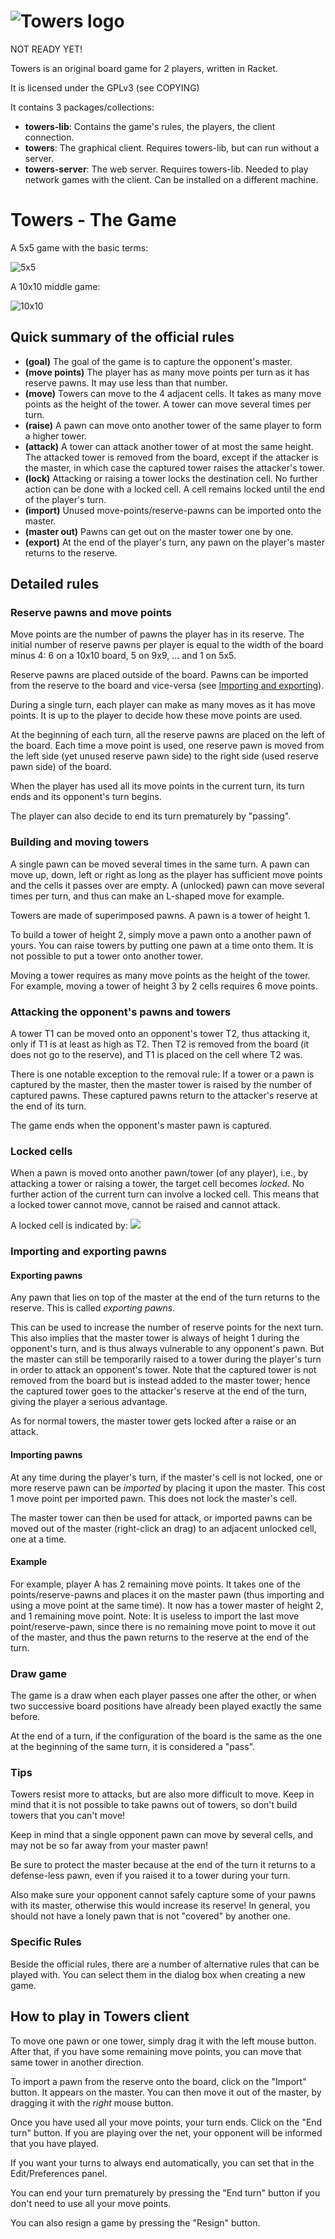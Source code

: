 # ![Towers logo](img/towers-logo.png) 

NOT READY YET!

Towers is an original board game for 2 players, written in Racket.

It is licensed under the GPLv3 (see COPYING)

It contains 3 packages/collections:
  * **towers-lib**: Contains the game's rules, the players, the client connection.
  * **towers**: The graphical client. Requires towers-lib, but can run without a server.
  * **towers-server**: The web server. Requires towers-lib. Needed to play network games with the client. Can be installed on a different machine.

# Towers - The Game

A 5x5 game with the basic terms:

![5x5](img/screenshot-5x5-annotated.png)


A 10x10 middle game:

![10x10](img/screenshot-10x10.png)

## Quick summary of the official rules

  * **(goal)** The goal of the game is to capture the opponent's master.
  * **(move points)** The player has as many move points per turn as it has reserve pawns.
        It may use less than that number.
  * **(move)** Towers can move to the 4 adjacent cells. It takes as many move points as the height of the tower.
  A tower can move several times per turn.
  * **(raise)** A pawn can move onto another tower of the same player to form a higher tower.
  * **(attack)** A tower can attack another tower of at most the same height. 
        The attacked tower is removed from the board, except if the attacker is the master,
        in which case the captured tower raises the attacker's tower.
  * **(lock)** Attacking or raising a tower locks the destination cell.
        No further action can be done with a locked cell.
        A cell remains locked until the end of the player's turn.
  * **(import)** Unused move-points/reserve-pawns can be imported onto the master.
  * **(master out)** Pawns can get out on the master tower one by one.
  * **(export)** At the end of the player's turn, any pawn on the player's master returns to the reserve.

## Detailed rules

### Reserve pawns and move points

Move points are the number of pawns the player has in its reserve.
The initial number of reserve pawns per player is equal to the width of the board minus 4: 
6 on a 10x10 board, 5 on 9x9, ... and 1 on 5x5.


Reserve pawns are placed outside of the board.
Pawns can be imported from the reserve to the board and vice-versa (see [Importing and exporting](#importing-and-exporting-pawns)).

During a single turn, each player can make as many moves as it has move points.
It is up to the player to decide how these move points are used.

At the beginning of each turn, all the reserve pawns are placed on the left of the board.
Each time a move point is used, one reserve pawn is 
moved from the left side (yet unused reserve pawn side) 
to the right side (used reserve pawn side) of the board.

When the player has used all its move points in the current turn, 
its turn ends and its opponent's turn begins.

The player can also decide to end its turn prematurely by "passing".

### Building and moving towers
 
A single pawn can be moved several times in the same turn.
A pawn can move up, down, left or right as long as the player has sufficient move points 
and the cells it passes over are empty.
A (unlocked) pawn can move several times per turn, and thus can make an L-shaped move for example.

Towers are made of superimposed pawns.
A pawn is a tower of height 1.

To build a tower of height 2, simply move a pawn onto a another pawn of yours.
You can raise towers by putting one pawn at a time onto them.
It is not possible to put a tower onto another tower.

Moving a tower requires as many move points as the height of the tower.
For example, moving a tower of height 3 by 2 cells requires 6 move points.

### Attacking the opponent's pawns and towers
 
A tower T1 can be moved onto an opponent's tower T2, 
thus attacking it,
only if T1 is at least as high as T2.
Then T2 is removed from the board (it does not go to the reserve),
and T1 is placed on the cell where T2 was.

There is one notable exception to the removal rule:
If a tower or a pawn is captured by the master, 
then the master tower is raised by the number of captured pawns.
These captured pawns return to the attacker's reserve at the end of its turn.

The game ends when the opponent's master pawn is captured.

### Locked cells
 
When a pawn is moved onto another pawn/tower (of any player),
i.e., by attacking a tower or raising a tower,
the target cell becomes *locked*.
No further action of the current turn can involve a locked cell.
This means that a locked tower cannot move, 
cannot be raised and cannot attack.

A locked cell is indicated by:
![](towers/img/locked-cell.png)


### Importing and exporting pawns
 
#### Exporting pawns
 
Any pawn that lies on top of the master at the end of the turn returns to the reserve.
This is called *exporting pawns*.

This can be used to increase the number of reserve points for the next turn.
This also implies that the master tower is always of height 1 during the opponent's turn, 
and is thus always vulnerable to any opponent's pawn.
But the master can still be temporarily raised to a tower during the player's turn in order 
to attack an opponent's tower. Note that the captured tower is not removed from the board but is 
instead added to the master tower; hence the captured tower goes to the attacker's reserve at the 
end of the turn, giving the player a serious advantage.

As for normal towers, the master tower gets locked after a raise or an attack.

#### Importing pawns
 
At any time during the player's turn, if the master's cell is not locked,
one or more reserve pawn can be *imported* by placing it upon the master.
This cost 1 move point per imported pawn.
This does not lock the master's cell.

The master tower can then be used for attack, 
or imported pawns can be moved out of the master (right-click an drag) 
to an adjacent unlocked cell, one at a time.

#### Example

For example, player A has 2 remaining move points.
It takes one of the points/reserve-pawns and places it on the master pawn
(thus importing and using a move point at the same time).
It now has a tower master of height 2, and 1 remaining move point.
Note: It is useless to import the last move point/reserve-pawn,
since there is no remaining move point to move it out of the master,
and thus the pawn returns to the reserve at the end of the turn.


### Draw game
 
The game is a draw when each player passes one after the other,
or when two successive board positions have already been played exactly the same before.

At the end of a turn, 
if the configuration of the board is the same 
as the one at the beginning of the same turn, 
it is considered a "pass".

### Tips

Towers resist more to attacks, but are also more difficult to move.
Keep in mind that it is not possible to take pawns out of towers, 
so don't build towers that you can't move!

Keep in mind that a single opponent pawn can move by several cells, 
and may not be so far away from your master pawn!
  
Be sure to protect the master because at the end of the turn it returns
to a defense-less pawn, even if you raised it to a tower during your turn.

Also make sure your opponent cannot safely capture some of your pawns with its master,
otherwise this would increase its reserve!
In general, you should not have a lonely pawn that is not "covered" by another one.

### Specific Rules

Beside the official rules, there are a number of alternative rules that can be played with.
You can select them in the dialog box when creating a new game.

## How to play in Towers client

To move one pawn or one tower, simply drag it with the left mouse button.
After that, if you have some remaining move points, you can move that same tower in another direction.

To import a pawn from the reserve onto the board, click on the "Import" button.
It appears on the master.
You can then move it out of the master, by dragging it with the *right* mouse button.

Once you have used all your move points, your turn ends.
Click on the "End turn" button.
If you are playing over the net, your opponent will be informed that you have played.

If you want your turns to always end automatically, you can set that in the Edit/Preferences panel.

You can end your turn prematurely by pressing the "End turn" button if you don't need to use all your move points.

You can also resign a game by pressing the "Resign" button.

